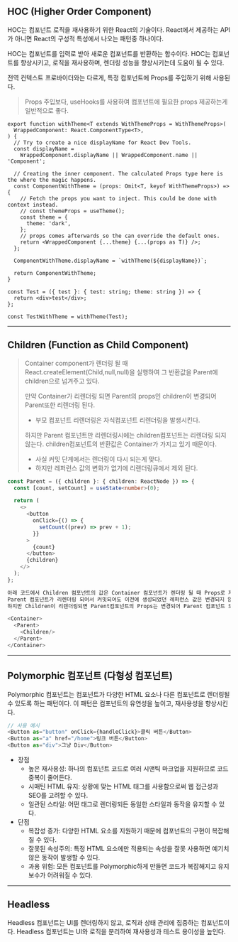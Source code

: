 ## HOC (Higher Order Component)

HOC는 컴포넌트 로직을 재사용하기 위한 React의 기술이다.
React에서 제공하는 API가 아니면 React의 구성적 특성에서 나오는 패턴중 하나이다.

HOC는 컴포넌트를 입력로 받아 새로운 컴포넌트를 반환하는 함수이다.
HOC는 컴포넌트를 향상시키고, 로직을 재사용하며, 렌더링 성능을 향상시키는데 도움이 될 수 있다.

전역 컨텍스트 프로바이더와는 다르게, 특정 컴포넌트에 Props를 주입하기 위해 사용된다.

> Props 주입보다, useHooks를 사용하여 컴포넌트에 필요한 props 제공하는게 일반적으로 좋다.
> 

```tsx
export function withTheme<T extends WithThemeProps = WithThemeProps>(
  WrappedComponent: React.ComponentType<T>,
) {
  // Try to create a nice displayName for React Dev Tools.
  const displayName =
    WrappedComponent.displayName || WrappedComponent.name || 'Component';

  // Creating the inner component. The calculated Props type here is the where the magic happens.
  const ComponentWithTheme = (props: Omit<T, keyof WithThemeProps>) => {
    // Fetch the props you want to inject. This could be done with context instead.
    // const themeProps = useTheme();
    const theme = {
      theme: 'dark',
    };
    // props comes afterwards so the can override the default ones.
    return <WrappedComponent {...theme} {...(props as T)} />;
  };

  ComponentWithTheme.displayName = `withTheme(${displayName})`;

  return ComponentWithTheme;
}

const Test = ({ test }: { test: string; theme: string }) => {
  return <div>test</div>;
};

const TestWithTheme = withTheme(Test);

```

___

## Children (Function as Child Component)

> Container component가 렌더링 될 때 React.createElement(Child,null,null)을 실행하여 그 반환값을 Parent에 children으로 넘겨주고 있다.
>
> 만약 Container가 리렌더링 되면 Parent의 props인 children이 변경되어  Parent또한 리렌더링 된다.
>
> - 부모 컴포넌트 리렌더링은 자식컴포넌트 리렌더링을 발생시킨다.
>
> 하지만 Parent 컴포넌트만 리렌더링시에는 children컴포넌트는 리렌더링 되지 않는다.
> children컴포넌트의 반환값은 Container가 가지고 있기 때문이다.
>
> - 사실 커밋 단계에서는 렌더링이 다시 되는게 맞다.
> - 하지만 레퍼런스 값의 변화가 없기에 리랜더링큐에서 제외 된다.


```ts
const Parent = ({ children }: { children: ReactNode }) => {
  const [count, setCount] = useState<number>(0);

  return (
    <>
      <button
        onClick={() => {
          setCount((prev) => prev + 1);
        }}
      >
        {count}
      </button>
      {children}
    </>
  );
};

아래 코드에서 Children 컴포넌트의 값은 Container 컴포넌트가 렌더링 될 때 Props로 저장된다.
Parent 컴포넌트가 리렌더링 되어서 커밋되어도 이전에 생성되었던 레퍼런스 값은 변경되지 않기에 리랜더링 되지 않는다.
하지만 Children이 리렌더링되면 Parent컴포넌트의 Props는 변경되어 Parent 컴포넌트 또한 리랜더링 된다.

<Container>
  <Parent>
  	<Children/>
  </Parent>
</Container>
```

___

##  Polymorphic 컴포넌트 (다형성 컴포넌트)

Polymorphic 컴포넌트는 컴포넌트가 다양한 HTML 요소나 다른 컴포넌트로 렌더링될 수 있도록 하는 패턴이다. 이 패턴은 컴포넌트의 유연성을 높이고, 재사용성을 향상시킨다. 

``` ts
// 사용 예시
<Button as="button" onClick={handleClick}>클릭 버튼</Button>
<Button as="a" href="/home">링크 버튼</Button>
<Button as="div">그냥 Div</Button>
```

- 장점
	- 높은 재사용성: 하나의 컴포넌트 코드로 여러 시맨틱 마크업을 지원하므로 코드 중복이 줄어든다.
	- 시매틴 HTML 유지: 상황에 맞는 HTML 태그를 사용함으로써 웹 접근성과 SEO를 고려할 수 있다.
	- 일관된 스타일: 어떤 태그로 렌더링되든 동일한 스타일과 동작을 유지할 수 있다.
- 단점
	- 복잡성 증가: 다양한 HTML 요소를 지원하기 때문에 컴포넌트의 구현이 복잡해질 수 있다.
	- 잘못된 속성주의: 특정 HTML 요소에만 적용되는 속성을 잘못 사용하면 예기치 않은 동작이 발생할 수 있다.
	- 과용 위험: 모든 컴포넌트를 Polymorphic하게 만들면 코드가 복잡해지고 유지보수가 어려워질 수 있다.

---
## Headless

Headless 컴포넌트는 UI를 렌더링하지 않고, 로직과 상태 관리에 집중하는 컴포넌트이다. Headless 컴포넌트는 UI와 로직을 분리하여 재사용성과 테스트 용이성을 높인다.
